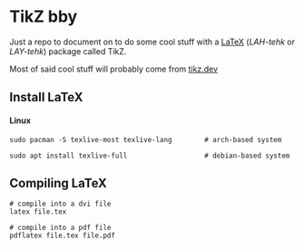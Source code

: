 # TikZ bby

Just a repo to document on to do some cool stuff with a
[LaTeX](https://www.latex.project.org) (*LAH-tehk* or *LAY-tehk*) package called
TikZ.

Most of said cool stuff will probably come from [tikz.dev](https://tikz.dev/)

## Install LaTeX

#### Linux
```
sudo pacman -S texlive-most texlive-lang        # arch-based system

sudo apt install texlive-full                   # debian-based system
```

## Compiling LaTeX

```
# compile into a dvi file
latex file.tex

# compile into a pdf file
pdflatex file.tex file.pdf

```


